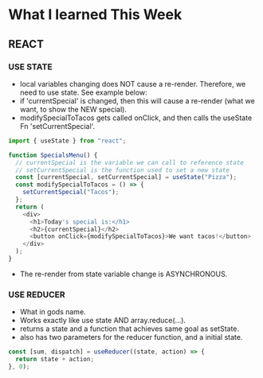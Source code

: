# What I learned This Week

## REACT

### USE STATE

* local variables changing does NOT cause a re-render.  Therefore, we need to use state.  See example below:
* if 'currentSpecial' is changed, then this will cause a re-render (what we want, to show the NEW special).
* modifySpecialToTacos gets called onClick, and then calls the useState Fn 'setCurrentSpecial'.

```js
import { useState } from "react";

function SpecialsMenu() {
  // currentSpecial is the variable we can call to reference state
  // setCurrentSpecial is the function used to set a new state
  const [currentSpecial, setCurrentSpecial] = useState("Pizza");
  const modifySpecialToTacos = () => {
    setCurrentSpecial("Tacos");
  };
  return (
    <div>
      <h1>Today's special is:</h1>
      <h2>{currentSpecial}</h2>
      <button onClick={modifySpecialToTacos}>We want tacos!</button>
    </div>
  );
}
```

* The re-render from state variable change is ASYNCHRONOUS.


### USE REDUCER

* What in gods name.
* Works exactly like use state AND array.reduce(...).
* returns a state and a function that achieves same goal as setState.
* also has two parameters for the reducer function, and a initial state.

```js
const [sum, dispatch] = useReducer((state, action) => {
  return state + action;
}, 0);

```